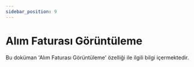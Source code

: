 ```yaml
---
sidebar_position: 9
---
```


# Alım Faturası Görüntüleme

Bu doküman 'Alım Faturası Görüntüleme' özelliği ile ilgili bilgi içermektedir.